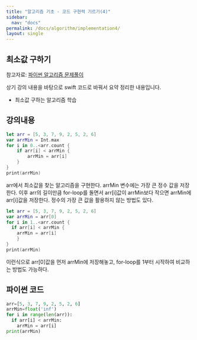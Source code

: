 ```yaml
---
title: "알고리즘 기초 - 코드 구현력 기르기(4)"
sidebar:
  nav: "docs"
permalink: /docs/algorithm/implementation4/
layout: single
---
```


## 최소값 구하기

참고자료: [파이썬 알고리즘 문제풀이](https://www.inflearn.com/course/%ED%8C%8C%EC%9D%B4%EC%8D%AC-%EC%95%8C%EA%B3%A0%EB%A6%AC%EC%A6%98-%EB%AC%B8%EC%A0%9C%ED%92%80%EC%9D%B4-%EC%BD%94%EB%94%A9%ED%85%8C%EC%8A%A4%ED%8A%B8/lecture/49905?tab=curriculum&speed=2)

상기 강의 내용을 바탕으로 swift 코드로 바꿔서 요약 정리한 내용입니다.

- 최소값 구하는 알고리즘 학습

## 강의내용
``` swift
let arr = [5, 3, 7, 9, 2, 5, 2, 6]
var arrMin = Int.max
for i in 0..<arr.count {
    if arr[i] < arrMin {
        arrMin = arr[i]
    }
}
print(arrMin)

```
arr에서 최소값을 찾는 알고리즘을 구현한다. arrMin 변수에는 가장 큰 정수 값을 저장한다. 이후 arr의 길이만큼 for-loop를 돌면서 arr[i]값이 arrMin보다 작으면 arrMin에 arr[i]값을 저장한다. 정수의 가장 큰 값을 활용하지 않는 방법도 있다.

``` swift
let arr = [5, 3, 7, 9, 2, 5, 2, 6]
var arrMin = arr[0]
for i in 1..<arr.count {
  if arr[i] < arrMin {
    arrMin = arr[i]
    }
}
print(arrMin)
```
이런식으로 arr[0]값을 먼저 arrMin에 저장해놓고, for-loop를 1부터 시작하여 비교하는 방법도 가능하다.

## 파이썬 코드
``` python
arr=[5, 3, 7, 9, 2, 5, 2, 6]
arrMin=float('inf')
for i in range(len(arr)):
  if arr[i] < arrMin:
    arrMin = arr[i]
print(arrMin)
```
